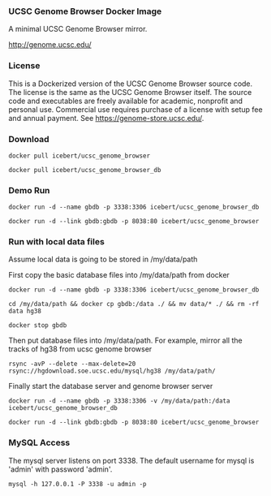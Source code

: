 ### UCSC Genome Browser Docker Image

A minimal UCSC Genome Browser mirror.

http://genome.ucsc.edu/

### License
This is a Dockerized version of the UCSC Genome Browser source code. The license is the same as the UCSC Genome Browser itself. The source code and executables are freely available for academic, nonprofit and personal use. Commercial use requires purchase of a license with setup fee and annual payment. See https://genome-store.ucsc.edu/.

### Download
```shell
docker pull icebert/ucsc_genome_browser

docker pull icebert/ucsc_genome_browser_db
```

### Demo Run
```shell
docker run -d --name gbdb -p 3338:3306 icebert/ucsc_genome_browser_db

docker run -d --link gbdb:gbdb -p 8038:80 icebert/ucsc_genome_browser
```

### Run with local data files
Assume local data is going to be stored in /my/data/path

First copy the basic database files into /my/data/path from docker

```shell
docker run -d --name gbdb -p 3338:3306 icebert/ucsc_genome_browser_db

cd /my/data/path && docker cp gbdb:/data ./ && mv data/* ./ && rm -rf data hg38

docker stop gbdb
```

Then put database files into /my/data/path. For example, mirror all the tracks of hg38 from ucsc genome browser

```shell
rsync -avP --delete --max-delete=20 rsync://hgdownload.soe.ucsc.edu/mysql/hg38 /my/data/path/
```

Finally start the database server and genome browser server

```shell
docker run -d --name gbdb -p 3338:3306 -v /my/data/path:/data icebert/ucsc_genome_browser_db

docker run -d --link gbdb:gbdb -p 8038:80 icebert/ucsc_genome_browser
```

### MySQL Access
The mysql server listens on port 3338. The default username for mysql is 'admin' with password 'admin'.

```shell
mysql -h 127.0.0.1 -P 3338 -u admin -p
```

